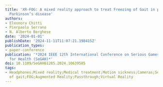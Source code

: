 ```yaml
---
title: 'XR-FOG: A mixed reality approach to treat Freezing of Gait in patients with
  Parkinson’s disease'
authors:
- Eleonora Chitti
- Pierpaolo Serrano
- N. Alberto Borghese
date: '2024-01-01'
publishDate: '2024-11-11T11:07:21.198415Z'
publication_types:
- paper-conference
publication: '*2024 IEEE 12th International Conference on Serious Games and Applications
  for Health (SeGAH)*'
doi: 10.1109/SeGAH61285.2024.10639585
tags:
- Headphones;Mixed reality;Medical treatment;Motion sickness;Cameras;Serious games;Usability;Freezing
  of gait;FOG;Augmented Reality;Passthrough;Virtual Reality
---
```

